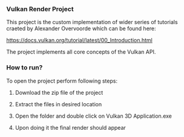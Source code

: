 ### Vulkan Render Project

This project is the custom implementation of wider series of tutorials craeted by Alexander Overvoorde which can be found here:

https://docs.vulkan.org/tutorial/latest/00_Introduction.html

The project implements all core concepts of the Vulkan API.

### How to run?

To open the project perform following steps:

1. Download the zip file of the project

2. Extract the files in desired location

3. Open the folder and double click on Vulkan 3D Application.exe

4. Upon doing it the final render should appear
